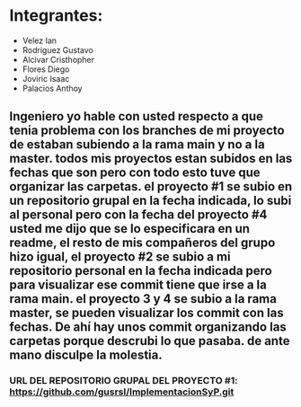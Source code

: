 
# Integrantes:
- Velez Ian
- Rodriguez Gustavo
- Alcivar Cristhopher
- Flores Diego
- Joviric Isaac
- Palacios Anthoy

## Ingeniero yo hable con usted respecto a que tenia problema con los branches de mi proyecto de estaban subiendo a la rama main y no a la master. todos mis proyectos estan subidos en las fechas que son pero con todo esto tuve que organizar las carpetas. el proyecto #1 se subio en un repositorio grupal en la fecha indicada, lo subi al personal pero con la fecha del proyecto #4 usted me dijo que se lo especificara en un readme, el resto de mis compañeros del grupo hizo igual, el proyecto #2 se subio a mi repositorio personal en la fecha indicada pero para visualizar ese commit tiene que irse a la rama main. el proyecto 3 y 4 se subio a la rama master, se pueden visualizar los commit con las fechas. De ahí hay unos commit organizando las carpetas porque descrubi lo que pasaba. de ante mano disculpe la molestia.

### URL DEL REPOSITORIO GRUPAL DEL PROYECTO #1: https://github.com/gusrsl/ImplementacionSyP.git